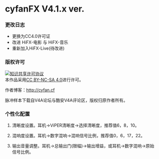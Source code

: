# cyfanFX V4.1.x ver. #

### 更改日志 ###

- 更换为CC4.0许可证  
- 改进 HiFX-电影 与 HiFX-音乐  
- 重新加入HiFX-Live(待改进)  

### 版权许可 ###

<a rel="license" href="http://creativecommons.org/licenses/by-nc-sa/4.0/"><img alt="知识共享许可协议" style="border-width:0" src="https://i.creativecommons.org/l/by-nc-sa/4.0/88x31.png" /></a><br />本作品采用<a rel="license" href="http://creativecommons.org/licenses/by-nc-sa/4.0/">CC BY-NC-SA 4.0</a>进行许可。

作者博客：http://cyfan.cf

脉冲样本下载自V4A论坛与酷安V4A评论区，版权归原作者所有。

### 个性化配置 ###

1. 清晰度设置。耳机->ViPER清晰度->选择清晰度，推荐值6，8，10。

2. 混响度设置。耳机->数字混响->混响信号比例，推荐值0，6，17，22。

3. 输出音量调整。耳机->总输出门(限幅)->输出增益，或耳机->数字混响->原始信号比例。
